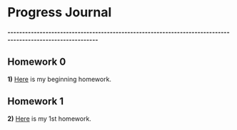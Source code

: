 # Progress Journal

**-----------------------------------------------------------------------------------------------------------**

## Homework 0
  
**1)** [Here](files/HW0.html) is my beginning homework.


## Homework 1

**2)** [Here](files/HW1/Homework1.html) is my 1st homework.

